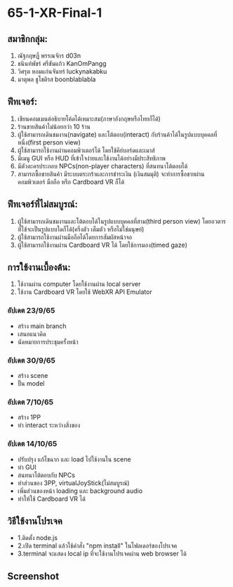 # 65-1-XR-Final-1
## สมาชิกกลุ่ม:<br />
1. ณัฐกฤษฎิ์ พรรณจักร d03n<br />
2. ธนินท์พัชร์ ศรีขันแก้ว KanOmPangg<br />
3. วิศรุต หอมแก่นจันทร์ luckynakabku<br />
4. มาตุพล ชูโชติรส boonblablabla<br />
  
## ฟีทเจอร์:<br />
1. เขียนคอมเมนต์อธิบายโค้ดได้เหมาะสม(ภาษาอังกฤษหรือไทยก็ได้)<br />
2. ร้านขายสินค้าไม่น้อยกว่า 10 ร้าน<br />
3. ผู้ใช้สามารถเดินชมงาน(navigate) และโต้ตอบ(interact) กับร้านค้าได้ในรูปแบบบุคคลที่หนึ่ง(first person view)<br />
4. ผู้ใช้สามารถใช้งานผ่านคอมพิวเตอร์ได้ โดยใช้คีย์บอร์ดและเมาส์<br />
5. มีเมนู GUI หรือ HUD ที่เข้าใจง่ายและใช้งานได้อย่างมีประสิทธิภาพ<br />
6. มีตัวละครประกอบ NPCs(non-player characters) ที่สนทนาโต้ตอบได้<br />
7. สามารถซื้อขายสินค้า มีระบบตระกร้าและการชำระเงิน (เงินสมมุติ) จะทำการซื้อขายผ่านคอมพิวเตอร์ มือถือ หรือ Cardboard VR ก็ได้<br />

## ฟีทเจอร์ที่ไม่สมบูรณ์:<br />
1. ผู้ใช้สามารถเดินชมงานและโต้ตอบได้ในรูปแบบบุคคลที่สาม(third person view) โดยอวตารที่ใช้จะเป็นรูปแบบใดก็ได้(ครึ่งตัว เต็มตัว หรือไม่ใช่มนุษย์)<br />
2. ผู้ใช้สามารถใช้งานผ่านมือถือได้โดยการสัมผัสหน้าจอ<br />
3. ผู้ใช้สามารถใช้งานผ่าน Cardboard VR ได้ โดยใช้การมอง(timed gaze)<br />
## การใช้งานเบื้องต้น:<br />
1. ใช้งานผ่าน computer โดยใช้งานผ่าน local server
2. ใช้งาน Cardboard VR โดยใช้ WebXR API Emulator
### อัปเดต 23/9/65
- สร้าง main branch
- เสนอแนวคิด
- นัดหมายการประชุมครั้งหน้า
### อัปเดต 30/9/65
- สร้าง scene
- ปั้น model
### อัปเดต 7/10/65
- สร้าง 1PP
- ทำ interact ระหว่างสิ่งของ
### อัปเดต 14/10/65
- ปรับปรุง แก้ไขฉาก และ load ไปใช้งานใน scene
- ทำ GUI
- สนทนาโต้ตอบกับ NPCs
- ทำส่วนของ 3PP, virtualJoyStick(ไม่สมบูรณ์)
- เพิ่มส่วนของหน้า loading และ background audio
- ทำให้ใช้ Cardboard VR ได้

## วิธีใช้งานโปรเจค
- 1.ติดตั้ง node.js
- 2.เปิด terminal แล้วใช้คำสั่ง "npm install" ในโฟลเดอร์ของโปรเจค
- 3.terminal จะแสดง local ip ที่จะใช้งานโปรเจคผ่าน web browser ได้

## Screenshot

